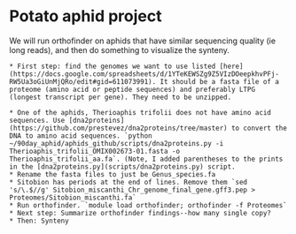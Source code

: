# Potato aphid project

We will run orthofinder on aphids that have similar sequencing quality (ie long reads), and then do something to visualize the synteny.

    * First step: find the genomes we want to use listed [here](https://docs.google.com/spreadsheets/d/1YTeKEWSZg9Z5VIzDOeepkhvPFj-RW5Ua3oGiUnMjQRo/edit#gid=611073991). It should be a fasta file of a proteome (amino acid or peptide sequences) and preferably LTPG (longest transcript per gene). They need to be unzipped. 

    * One of the aphids, Therioaphis trifolii does not have amino acid sequences. Use [dna2proteins](https://github.com/prestevez/dna2proteins/tree/master) to convert the DNA to amino acid sequences. `python ~/90day_aphid/aphids_github/scripts/dna2proteins.py -i Therioaphis_trifolii_OMIX002673-01.fasta -o Therioaphis_trifolii_aa.fa`. (Note, I added parentheses to the prints in the [dna2proteins.py](scripts/dna2proteins.py) script.
    * Rename the fasta files to just be Genus_species.fa
    * Sitobion has periods at the end of lines. Remove them `sed 's/\.$//g' Sitobion_miscanthi_Chr_genome_final_gene.gff3.pep > Proteomes/Sitobion_miscanthi.fa`
    * Run orthofinder. `module load orthofinder; orthofinder -f Proteomes`
    * Next step: Summarize orthofinder findings--how many single copy?
    * Then: Synteny


